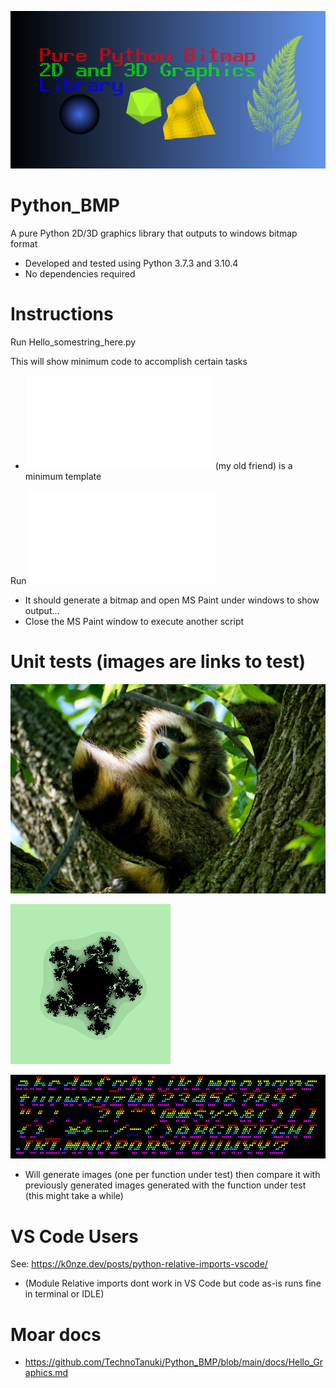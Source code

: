 [![AppID](/assets/Hello_GithubID.png)](/Hello_APP_Github_ID.py)

# Python_BMP
A pure Python 2D/3D graphics library that outputs to windows bitmap format
* Developed and tested using Python 3.7.3 and 3.10.4
* No dependencies required

# Instructions

Run Hello_somestring_here.py

This will show minimum code to accomplish certain tasks
* ![Hello_Darkness.py](/Hello_Darkness.py) (my old friend) is a minimum template 

Run ![Features_Speedtest.py](/Features_Speedtest.py)
* It should generate a bitmap and open MS Paint under windows to show output... 
* Close the MS Paint window to execute another script

# Unit tests (images are links to test)

[![Picmanip](/assets/test_images/raccoon-flipXYcircregion.bmp)](/test_picturemanipulation.py)

[![Fractals](/assets/fractals/multijulia.bmp)](/test_fractals.py)

[![Text](/assets/fonts/8x8x4px1cs024bitplotitalicstring2filebc0cmulti.bmp)](/test_fonts.py)

* Will generate images (one per function under test) then compare it with previously generated images generated with the function under test (this might take a while)

# VS Code Users

See: https://k0nze.dev/posts/python-relative-imports-vscode/
* (Module Relative imports dont work in VS Code but code as-is runs fine in terminal or IDLE)

# Moar docs
* https://github.com/TechnoTanuki/Python_BMP/blob/main/docs/Hello_Graphics.md 





